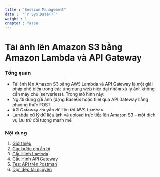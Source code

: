 ```yaml
---
title : "Session Management"
date :  "`r Sys.Date()`" 
weight : 1 
chapter : false
---
```


# Tải ảnh lên Amazon S3 bằng Amazon Lambda và API Gateway

### Tổng quan

 - Tải ảnh lên Amazon S3 bằng AWS Lambda và API Gateway là một giải pháp phổ biến trong các ứng dụng web hiện đại nhằm xử lý ảnh không cần máy chủ (serverless).
Trong mô hình này:
- Người dùng gửi ảnh (dạng Base64 hoặc file) qua API Gateway bằng phương thức POST.
- API Gateway chuyển dữ liệu tới AWS Lambda.
- Lambda xử lý dữ liệu ảnh và upload trực tiếp lên Amazon S3 – một dịch vụ lưu trữ đối tượng mạnh mẽ
### Nội dung

 1. [Giới thiệu](1-introduce/)
 2. [Các bước chuẩn bị](2-Prerequiste/)
 3. [Cấu Hình Lambda](3-ConfigLambda/)
 4. [Cấu Hình API Gateway](4-ApitoLambda/)
 5. [Test API trên Postman](5-TestAPI/)
 6. [Dọn dẹp tài nguyên](6-cleanup/)
